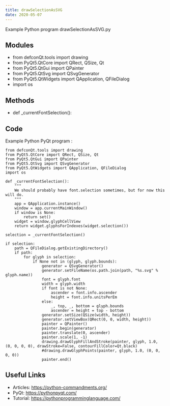 ```yaml
---
title: drawSelectionAsSVG
date: 2020-05-07
---
```

Example Python program drawSelectionAsSVG.py

## Modules

* from defconQt.tools import drawing
* from PyQt5.QtCore import QRect, QSize, Qt
* from PyQt5.QtGui import QPainter
* from PyQt5.QtSvg import QSvgGenerator
* from PyQt5.QtWidgets import QApplication, QFileDialog
* import os

## Methods

* def _currentFontSelection():

## Code

Example Python PyQt program :

    from defconQt.tools import drawing
    from PyQt5.QtCore import QRect, QSize, Qt
    from PyQt5.QtGui import QPainter
    from PyQt5.QtSvg import QSvgGenerator
    from PyQt5.QtWidgets import QApplication, QFileDialog
    import os
    
    def _currentFontSelection():
        """
        We should probably have font.selection sometimes, but for now this will do.
        """
        app = QApplication.instance()
        window = app.currentMainWindow()
        if window is None:
            return set()
        widget = window.glyphCellView
        return widget.glyphsForIndexes(widget.selection())
    
    selection = _currentFontSelection()
    
    if selection:
        path = QFileDialog.getExistingDirectory()
        if path:
            for glyph in selection:
                if None not in (glyph, glyph.bounds):
                    generator = QSvgGenerator()
                    generator.setFileName(os.path.join(path, "%s.svg" % glyph.name))
                    font = glyph.font
                    width = glyph.width
                    if font is not None:
                        ascender = font.info.ascender
                        height = font.info.unitsPerEm
                    else:
                        _, top, _, bottom = glyph.bounds
                        ascender = height = top - bottom
                    generator.setSize(QSize(width, height))
                    generator.setViewBox(QRect(0, 0, width, height))
                    painter = QPainter()
                    painter.begin(generator)
                    painter.translate(0, ascender)
                    painter.scale(1, -1)
                    drawing.drawGlyphFillAndStroke(painter, glyph, 1.0, (0, 0, 0, 0), drawStroke=False, contourFillColor=Qt.black)
                    #drawing.drawGlyphPoints(painter, glyph, 1.0, (0, 0, 0, 0))
                    painter.end()

## Useful Links

- Articles: https://python-commandments.org/
- PyQt: https://pythonpyqt.com/
- Tutorial: https://pythonprogramminglanguage.com/
